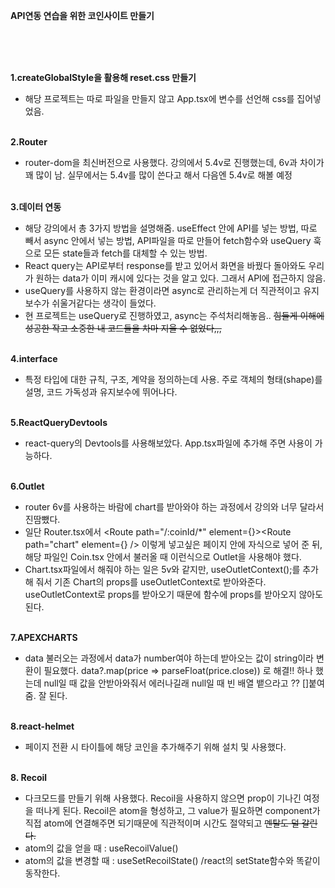 **API연동 연습을 위한 코인사이트 만들기**

<br /><br /><br />

**1.createGlobalStyle을 활용해 reset.css 만들기**
<br />
- 해당 프로젝트는 따로 파일을 만들지 않고 App.tsx에 변수를 선언해 css를 집어넣었음.
<br /><br />

**2.Router**
<br /> 
- router-dom을 최신버전으로 사용했다. 강의에서 5.4v로 진행했는데, 6v과 차이가 꽤 많이 남. 실무에서는 5.4v를 많이 쓴다고 해서 다음엔 5.4v로 해볼 예정
<br /><br />

**3.데이터 연동**
<br />
- 해당 강의에서 총 3가지 방법을 설명해줌. useEffect 안에 API를 넣는 방법, 따로 빼서 async 안에서 넣는 방법, API파일을 따로 만들어 fetch함수와 useQuery 훅으로 모든 state들과 fetch를 대체할 수 있는 방법.
- React query는 API로부터 response를 받고 있어서 화면을 바꿨다 돌아와도 우리가 원하는 data가 이미 캐시에 있다는 것을 알고 있다. 그래서 API에 접근하지 않음.
- useQuery를 사용하지 않는 환경이라면 async로 관리하는게 더 직관적이고 유지보수가 쉬울거같다는 생각이 들었다.
- 현 프로젝트는 useQuery로 진행하였고, async는 주석처리해놓음.. ~~힘들게 이해에 성공한 작고 소중한 내 코드들을 차마 지울 수 없었다,,,~~
<br /><br />

**4.interface**
<br />
- 특정 타입에 대한 규칙, 구조, 계약을 정의하는데 사용. 주로 객체의 형태(shape)를 설명, 코드 가독성과 유지보수에 뛰어나다.
<br /><br />

**5.ReactQueryDevtools**
<br />
- react-query의 Devtools를 사용해보았다. App.tsx파일에 추가해 주면 사용이 가능하다.
<br /><br />

**6.Outlet**
<br />
- router 6v를 사용하는 바람에 chart를 받아와야 하는 과정에서 강의와 너무 달라서 진땀뺐다.
- 일단 Router.tsx에서 <Route path="/:coinId/*" element={<Coin />}><Route path="chart" element={<Chart />} /></Route> 이렇게 넣고싶은 페이지 안에 자식으로 넣어 준 뒤, 해당 파일인 Coin.tsx 안에서 불러올 때 <Outlet context={coinId} />이런식으로 Outlet을 사용해야 했다.
- Chart.tsx파일에서 해줘야 하는 일은 5v와 같지만, useOutletContext();를 추가해 줘서 기존 Chart의 props를 useOutletContext로 받아와준다. useOutletContext로 props를 받아오기 때문에 함수에 props를 받아오지 않아도 된다.
<br /><br />

**7.APEXCHARTS**
<br />
- data 불러오는 과정에서 data가 number여야 하는데 받아오는 값이 string이라 변환이 필요했다. data?.map(price => parseFloat(price.close)) 로 해결!! 하나 했는데 null일 때 값을 안받아와줘서 에러나길래 null일 때 빈 배열 뱉으라고 ?? []붙여줌. 잘 된다.
<br /><br />

**8.react-helmet**
<br />
- 페이지 전환 시 타이틀에 해당 코인을 추가해주기 위해 설치 및 사용했다.
<br /><br />

**8. Recoil**
<br />
- 다크모드를 만들기 위해 사용했다. Recoil을 사용하지 않으면 prop이 기나긴 여정을 떠나게 된다. Recoil은 atom을 형성하고, 그 value가 필요하면 component가 직접 atom에 연결해주면 되기때문에 직관적이며 시간도 절약되고 ~~멘탈도 덜 갈린다.~~
- atom의 값을 얻을 때 : useRecoilValue()
- atom의 값을 변경할 때 : useSetRecoilState() /react의 setState함수와 똑같이 동작한다.
<br /><br />
